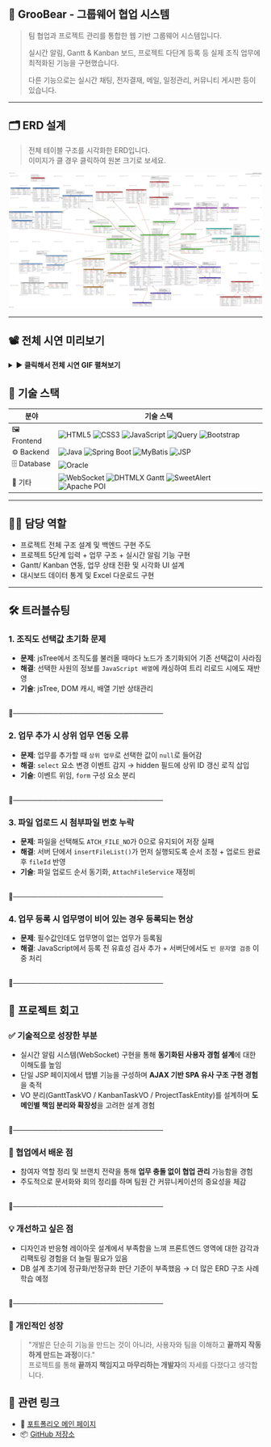 ## 📂 GrooBear - 그룹웨어 협업 시스템

> 팀 협업과 프로젝트 관리를 통합한 웹 기반 그룹웨어 시스템입니다.
> 
> 실시간 알림, Gantt & Kanban 보드, 프로젝트 다단계 등록 등 실제 조직 업무에 최적화된 기능을 구현했습니다.
> 
> 다른 기능으로는 실시간 채팅, 전자결재, 메일, 일정관리, 커뮤니티 게시판 등이 있습니다.

---

## 🗂 ERD 설계

> 전체 테이블 구조를 시각화한 ERD입니다.  
> 이미지가 클 경우 클릭하여 원본 크기로 보세요.

![ERD](./preview/erd/erd.png)

---


## 📽️ 전체 시연 미리보기

<details>
<summary><strong>▶️ 클릭해서 전체 시연 GIF 펼쳐보기</strong></summary>

<br>

## 🖥 메인 페이지

![메인](./preview/main/main.gif)

---

## 📊 대시보드 (탭1)

![대시보드](./preview/dashboard/dashboard.gif)

---

## 📁 프로젝트 목록 (탭2)

### 🔸 삭제 기능
![삭제](./preview/project-list/delete.gif)

### 🔸 필터 검색
![필터 검색](./preview/project-list/filter.gif)

### 🔸 엑셀 다운로드
![엑셀](./preview/project-list/excel.gif)

📎 결과 예시:
![엑셀결과](./preview/project-list/excel-result.png)

---

## 📝 프로젝트 생성 (탭2)

### 🔸 Step1 ~ Step4 입력 단계
- 기본 정보, 참여자 등록, 업무 등록, 주소 및 금액 설정, 최종 확인까지 포함

| Step | 미리보기 |
|------|----------|
| Step1 | ![step1](./preview/insert/insert1.gif) |
| Step2 | ![step2](./preview/insert/insert2.gif) |
| Step3 | ![step3](./preview/insert/insert3.gif) |
| Step4 | ![step4](./preview/insert/insert4.gif) |

---

## 🔍 프로젝트 상세 보기

![상세](./preview/project-detail/projectDetail.gif)

📎 업무 추가 화면:
![업무 추가](./preview/project-detail/taskAdd.png)

---

## 🛠 프로젝트 수정

![수정](./preview/update/update.gif)

---

## 📈 Gantt 차트 (탭3)

| 설명 | 예시 |
|------|------|
| 간트 기본 구성 | ![Gantt1](./preview/gantt/Gantt1.gif) |
| 간트 상세보기 | ![Gantt2](./preview/gantt/Gantt2.gif) |

---

## 🗂 프로젝트 칸반 보드 (탭4)

![프로젝트 칸반](./preview/project-kanban/projectKanban.gif)

---

## ✅ 업무 칸반 보드 (탭5)

| 구분 | 미리보기 |
|------|-----------|
| 업무 상태별 이동 | ![taskKanban1](./preview/task-kanban/taskKanban1.gif) |
| 업무 상세 보기 | ![taskKanban2](./preview/task-kanban/taskKanban2.gif) |

---

</details>

## 📌 기술 스택

| 분야 | 기술 스택 |
|------|------------|
| 🖼️ Frontend | ![HTML5](https://img.shields.io/badge/HTML5-E34F26?style=flat-square&logo=html5&logoColor=white) ![CSS3](https://img.shields.io/badge/CSS3-1572B6?style=flat-square&logo=css3&logoColor=white) ![JavaScript](https://img.shields.io/badge/JavaScript-F7DF1E?style=flat-square&logo=javascript&logoColor=black) ![jQuery](https://img.shields.io/badge/jQuery-0769AD?style=flat-square&logo=jquery&logoColor=white) ![Bootstrap](https://img.shields.io/badge/Bootstrap-7952B3?style=flat-square&logo=bootstrap&logoColor=white) |
| ⚙️ Backend | ![Java](https://img.shields.io/badge/Java-007396?style=flat-square&logo=java&logoColor=white) ![Spring Boot](https://img.shields.io/badge/Spring%20Boot-6DB33F?style=flat-square&logo=springboot&logoColor=white) ![MyBatis](https://img.shields.io/badge/MyBatis-000000?style=flat-square&logo=MyBatis&logoColor=white) ![JSP](https://img.shields.io/badge/JSP-00599C?style=flat-square) |
| 🗄️ Database | ![Oracle](https://img.shields.io/badge/Oracle-F80000?style=flat-square&logo=oracle&logoColor=white) |
| 🧩 기타 | ![WebSocket](https://img.shields.io/badge/WebSocket-FF9900?style=for-the-badge&labelColor=black&logo=websocket) ![DHTMLX Gantt](https://img.shields.io/badge/DHTMLX%20Gantt-2D8EFF?style=for-the-badge&labelColor=black) ![SweetAlert](https://img.shields.io/badge/SweetAlert-FFB6C1?style=for-the-badge&labelColor=black) ![Apache POI](https://img.shields.io/badge/Apache%20POI-4B6EAF?style=for-the-badge&labelColor=black) |


---

## 👩‍💻 담당 역할

- 프로젝트 전체 구조 설계 및 백엔드 구현 주도
- 프로젝트 5단계 입력 + 업무 구조 + 실시간 알림 기능 구현
- Gantt/ Kanban 연동, 업무 상태 전환 및 시각화 UI 설계
- 대시보드 데이터 통계 및 Excel 다운로드 구현

---


## 🛠 트러블슈팅

### 1. 조직도 선택값 초기화 문제

- **문제**: jsTree에서 조직도를 불러올 때마다 노드가 초기화되어 기존 선택값이 사라짐
- **해결**: 선택한 사원의 정보를 `JavaScript 배열`에 캐싱하여 트리 리로드 시에도 재반영
- **기술**: jsTree, DOM 캐시, 배열 기반 상태관리



<br>
🌙──────────────────────────────



### 2. 업무 추가 시 상위 업무 연동 오류

- **문제**: 업무를 추가할 때 `상위 업무`로 선택한 값이 `null`로 들어감
- **해결**: `select` 요소 변경 이벤트 감지 → hidden 필드에 상위 ID 갱신 로직 삽입
- **기술**: 이벤트 위임, `form` 구성 요소 분리

<br>
🌙──────────────────────────────


### 3. 파일 업로드 시 첨부파일 번호 누락

- **문제**: 파일을 선택해도 `ATCH_FILE_NO`가 0으로 유지되어 저장 실패
- **해결**: 서버 단에서 `insertFileList()`가 먼저 실행되도록 순서 조정 + 업로드 완료 후 `fileId` 반영
- **기술**: 파일 업로드 순서 동기화, `AttachFileService` 재정비

<br>
🌙──────────────────────────────


### 4. 업무 등록 시 업무명이 비어 있는 경우 등록되는 현상

- **문제**: 필수값인데도 업무명이 없는 업무가 등록됨
- **해결**: JavaScript에서 등록 전 유효성 검사 추가 + 서버단에서도 `빈 문자열 검증` 이중 처리
  
<br>
🌙──────────────────────────────


## 📘 프로젝트 회고

### ✅ 기술적으로 성장한 부분

- 실시간 알림 시스템(WebSocket) 구현을 통해 **동기화된 사용자 경험 설계**에 대한 이해도를 높임
- 단일 JSP 페이지에서 탭별 기능을 구성하며 **AJAX 기반 SPA 유사 구조 구현 경험**을 축적
- VO 분리(GanttTaskVO / KanbanTaskVO / ProjectTaskEntity)를 설계하며 **도메인별 책임 분리와 확장성**을 고려한 설계 경험

<br>
🌙──────────────────────────────


### 🤝 협업에서 배운 점

- 참여자 역할 정리 및 브랜치 전략을 통해 **업무 충돌 없이 협업 관리** 가능함을 경험
- 주도적으로 문서화와 회의 정리를 하며 팀원 간 커뮤니케이션의 중요성을 체감

<br>
🌙──────────────────────────────


### 💡 개선하고 싶은 점

- 디자인과 반응형 레이아웃 설계에서 부족함을 느껴 프론트엔드 영역에 대한 감각과 리팩토링 경험을 더 늘릴 필요가 있음
- DB 설계 초기에 정규화/반정규화 판단 기준이 부족했음 → 더 많은 ERD 구조 사례 학습 예정

<br>
🌙──────────────────────────────


### 🧠 개인적인 성장

> "개발은 단순히 기능을 만드는 것이 아니라, 사용자와 팀을 이해하고 **끝까지 작동하게 만드는 과정**이다."  
> 프로젝트를 통해 **끝까지 책임지고 마무리하는 개발자**의 자세를 다졌다고 생각합니다.





## 🔗 관련 링크

- 🧾 [포트폴리오 메인 페이지](https://seongsil-chae.github.io/portfolio/)
- 📦 [GitHub 저장소](https://github.com/SeongSil-Chae/GrooBear)
